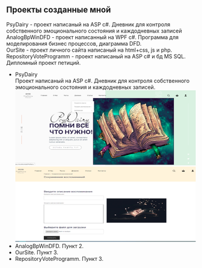 ## Проекты созданные мной</br>
PsyDairy - проект написаный на ASP c#. Дневник для контроля собственного эмоционального состояния и каждодневных записей </br>
AnalogBpWinDFD - проект написанный на WPF c#. Программа для моделирования бизнес процессов, диаграмма DFD.</br>
OurSite - проект личного сайта написаный на html+css, js и php.</br>
RepositoryVoteProgramm - проект написаный на ASP c# и бд MS SQL. Дипломный проект петиций.</br>


- PsyDairy <br/>
        Проект написаный на ASP c#. Дневник для контроля собственного эмоционального состояния и каждодневных записей.
        <img src="https://github.com/DenzzarI/ResumeRepositoryIgoschin/blob/main/img/2.PNG" width="500" height="200">
         <img src="https://github.com/DenzzarI/ResumeRepositoryIgoschin/blob/main/img/3.PNG" width="500" height="200">
- AnalogBpWinDFD. Пункт 2.
- OurSite. Пункт 3.
- RepositoryVoteProgramm. Пункт 3.
